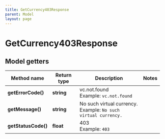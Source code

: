 ```yaml
---
title: GetCurrency403Response
parent: Model
layout: page
---
```


# GetCurrency403Response

## Model getters

Method name | Return type | Description | Notes
------------ | ------------- | ------------- | -------------
**getErrorCode()** | **string** | vc.not.found <br>Example: `vc.not.found` |
**getMessage()** | **string** | No such virtual currency. <br>Example: `No such virtual currency.` |
**getStatusCode()** | **float** | 403 <br>Example: `403` |

